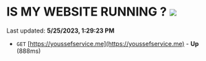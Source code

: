 # IS MY WEBSITE RUNNING ? [![](https://img.shields.io/static/v1?label=Sponsor&message=%E2%9D%A4&logo=GitHub&color=%23fe8e86)](https://github.com/sponsors/<username>)

Last updated: **5/25/2023, 1:29:23 PM**

- `GET` [https://youssefservice.me](https://youssefservice.me) - **Up** (888ms)
